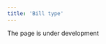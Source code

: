 ```yaml
---
title: 'Bill type'
---
```

The page is under development

[//]: # (Поступление - это документ, который отражает в системе инвойс или накладную, т.е. первичный документ учета. **Типы поступлений** используются для того, чтобы вы могли легко и быстро ориентироваться в своих документах, и чтобы система могла автоматически создавать нужные вам типы документов в соответствии с заданными вами настройками.)

[//]: # ()
[//]: # (Вы можете создать и настроить столько типов поступлений, сколько вам нужно для деятельности. Список всех типов поступлений вы найдете в Расчеты - Настройки вкладка Тип поступления. С помощью кнопок **Добавить**, **Редактировать** и **Удалить** вы можете корректировать список.)

[//]: # ()
[//]: # (![]&#40;images/Bill_type_1.png&#41;  )

[//]: # (*Рис. 1 Список типов поступлений*)

[//]: # ()
[//]: # (  )
[//]: # ()
[//]: # (Чтобы создать **Тип поступления**, нажмите кнопку **Добавить** и установите подходящие настройки.)

[//]: # ()
[//]: # (![]&#40;images/Bill_type_2.png&#41;  )

[//]: # (*Рис. 2 Настройка типа поступления*)

[//]: # ()
[//]: # (  )
[//]: # ()
[//]: # (**Название** - используйте понятное вам и сотрудникам имя для типа поступления.)

[//]: # ()
[//]: # (**Код** - введите код типа поступления, который поможет ориентироваться в списках поступлений.)

[//]: # ()
[//]: # (**Нумератор** - укажите нумератор, который будет использоваться для создания уникального номера поступления. О настройке нумераторов читайте [**здесь**]&#40;Numerators.md&#41;.)

[//]: # ()
[//]: # (**Поставщик** - если указан поставщик, то в новом поступлении такого типа поле Поставщик будет заполнено автоматически.)

[//]: # ()
[//]: # (**Цена включает налоги** - включите этот признак &#40;поставьте галочку&#41;, если вы указываете в системе цену товара, которая уже включает в себя налог, тогда итоговая стоимость в документе будет выглядеть так: ![]&#40;images/total_with_tax.png&#41;, если этот признак выключен &#40;галочка не стоит&#41;, то итоговая стоимость заказа будет выглядеть так: ![]&#40;images/total_without_tax.png&#41;.)

[//]: # ()
[//]: # (**Импорт** - включите этот признак &#40;поставьте галочку&#41;, если вы производите закупку у зарубежного поставщика.)

[//]: # ()
[//]: # (**Возврат** - включите этот признак, если настраиваемый тип поступления является возвратом товара покупателем.)

[//]: # ()
[//]: # (**Тип приемки** - выберите из списка **[тип приемки]&#40;Receipt_type.md&#41;**. Документ **Приемки** данного типа будет автоматически создан на основе этого типа приобретения &#40;кнопка **Принять** в **Поступлении**&#41;.)

[//]: # ()
[//]: # (**Автоматически создавать приемку** - если вы включите этот признак, то при переводе Поступления в статус ***К оплате*** &#40;кнопка **В работу** в **Поступлении**&#41;, будет автоматически создана Приемка на количество товара в Поступлении в статусе ***Принят***.)

[//]: # ()
[//]: # (**Тип платежа** - выберите из списка **[тип исходящего платежа]&#40;Payment_type.md&#41;**. Документ оплаты данного типа будет автоматически создан при оплате поставки &#40;кнопка **Оплатить** в **Поступлении**&#41;.)

[//]: # ()
[//]: # (**Тип возврата** - выберите из списка тип реализации. Документ рализации этого типа будет автоматически создан, если вы будете создавать возврат по Поступлению данного типа &#40;кнопка **Вернуть** в **Поступлении**&#41;.)

[//]: # ()
[//]: # (**Тип прайс-листа** - в этом поле можно выбрать [**тип прайс-листа**]&#40;Pricelist_types.md&#41; из настроенных в системе, тогда в Поступлении данного типа станет доступна опция **Расценить**, по которой сформируется прайс заданного типа на все товары в документе.)

[//]: # ()
[//]: # (**Установить в себестоимость цену** - включите этот признак, если хотите, чтобы цена товара в Поступлении была использована как себестоимость при расценке.)

[//]: # ()
[//]: # (  )
[//]: # ()
[//]: # (Сохраните созданный тип поступления.)

  

  



  
